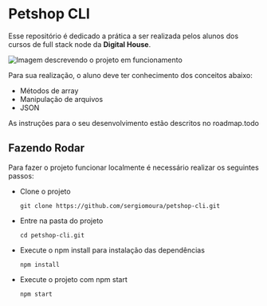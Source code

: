 # Petshop CLI

Esse repositório é dedicado a prática a ser realizada pelos alunos dos cursos de full stack node da **Digital House**.

![Imagem descrevendo o projeto em funcionamento](https://github.com/sergiomoura/petshop-cli/blob/main/petshop-cli.gif?raw=true)

Para sua realização, o aluno deve ter conhecimento dos conceitos abaixo:
- Métodos de array
- Manipulação de arquivos
- JSON

As instruções para o seu desenvolvimento estão descritos no roadmap.todo

## Fazendo Rodar
Para fazer o projeto funcionar localmente é necessário realizar os seguintes passos:

- Clone o projeto
    ```shell
    git clone https://github.com/sergiomoura/petshop-cli.git
    ```

- Entre na pasta do projeto
    ```shell
    cd petshop-cli.git
    ```
- Execute o npm install para instalação das dependências
    ```shell
    npm install
    ```

- Execute o projeto com npm start
    ```shell
    npm start
    ```

 

